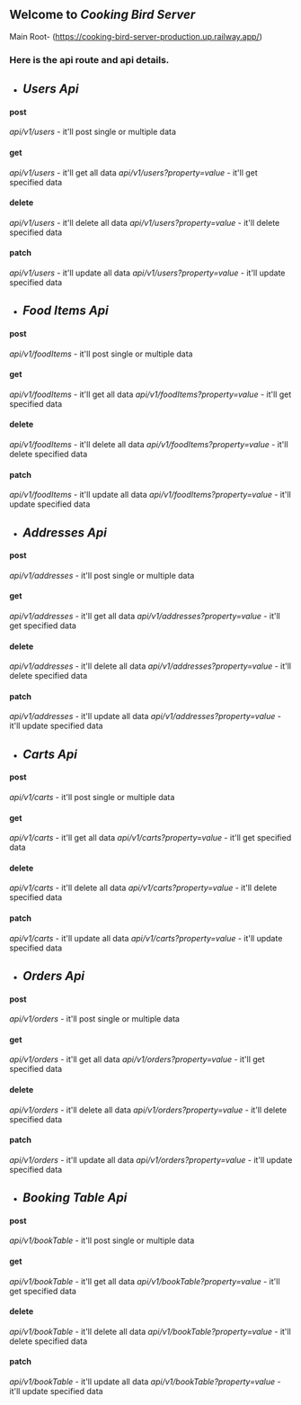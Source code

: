 ## Welcome to *Cooking Bird Server*
Main Root- (https://cooking-bird-server-production.up.railway.app/)

### Here is the api route and api details. 

* ## *Users Api*

#### post
*api/v1/users* - it'll post single or multiple data

#### get
*api/v1/users* - it'll get all data
*api/v1/users?property=value* - it'll get specified data

#### delete
*api/v1/users* - it'll delete all data
*api/v1/users?property=value* - it'll delete specified data

#### patch
*api/v1/users* - it'll update all data
*api/v1/users?property=value* - it'll update specified data





* ## *Food Items Api*

#### post
*api/v1/foodItems* - it'll post single or multiple data

#### get
*api/v1/foodItems* - it'll get all data
*api/v1/foodItems?property=value* - it'll get specified data

#### delete
*api/v1/foodItems* - it'll delete all data
*api/v1/foodItems?property=value* - it'll delete specified data

#### patch
*api/v1/foodItems* - it'll update all data
*api/v1/foodItems?property=value* - it'll update specified data



* ## *Addresses Api*

#### post
*api/v1/addresses* - it'll post single or multiple data

#### get
*api/v1/addresses* - it'll get all data
*api/v1/addresses?property=value* - it'll get specified data

#### delete
*api/v1/addresses* - it'll delete all data
*api/v1/addresses?property=value* - it'll delete specified data

#### patch
*api/v1/addresses* - it'll update all data
*api/v1/addresses?property=value* - it'll update specified data


* ## *Carts Api*

#### post
*api/v1/carts* - it'll post single or multiple data

#### get
*api/v1/carts* - it'll get all data
*api/v1/carts?property=value* - it'll get specified data

#### delete
*api/v1/carts* - it'll delete all data
*api/v1/carts?property=value* - it'll delete specified data

#### patch
*api/v1/carts* - it'll update all data
*api/v1/carts?property=value* - it'll update specified data


* ## *Orders Api*

#### post
*api/v1/orders* - it'll post single or multiple data

#### get
*api/v1/orders* - it'll get all data
*api/v1/orders?property=value* - it'll get specified data

#### delete
*api/v1/orders* - it'll delete all data
*api/v1/orders?property=value* - it'll delete specified data

#### patch
*api/v1/orders* - it'll update all data
*api/v1/orders?property=value* - it'll update specified data



* ## *Booking Table Api*

#### post
*api/v1/bookTable* - it'll post single or multiple data

#### get
*api/v1/bookTable* - it'll get all data
*api/v1/bookTable?property=value* - it'll get specified data

#### delete
*api/v1/bookTable* - it'll delete all data
*api/v1/bookTable?property=value* - it'll delete specified data

#### patch
*api/v1/bookTable* - it'll update all data
*api/v1/bookTable?property=value* - it'll update specified data
